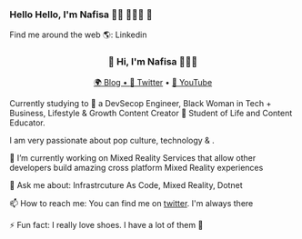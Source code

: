### Hello Hello, I'm Nafisa 👋🏾 👩🏾‍💻 👋

<!--
**anafisad/anafisad** is a ✨ _special_ ✨ repository because its `README.md` (this file) appears on your GitHub profile.

💬 Ask me about: Podcasting, project Management, Airtable, Notion.

⚡️ What I do:

- 🔭 I’m currently working on ...
- 🌱 I’m currently learning ...
- 👯 I’m looking to collaborate on ...
- 🤔 I’m looking for help with ...
- 💬 Ask me about ...
- 📫 How to reach me: ...
- 😄 Pronouns: ...
- ⚡ Fun fact: ...
-->



Find me around the web 🌎:
Linkedin
<h3 align="center">👋 Hi, I'm Nafisa 👩🏾‍🔧 </h3>
<p align="center">
  <a href="https://novellisteer.com">🌍 Blog • 
  <a href="https://twitter.com/novellisteer">📱 Twitter</a> • 
  <a href="https://instagram.com/c/novellisteer">📼 YouTube</a>
</p>

Currently studying to 🐝 a DevSecop Engineer, Black Woman in Tech + Business, Lifestyle & Growth Content Creator 💛 Student of Life and Content Educator. 

I am very passionate about pop culture, technology & .


🔭 I’m currently working on Mixed Reality Services that allow other developers build amazing cross platform Mixed Reality experiences

💬 Ask me about: Infrastrcuture As Code, Mixed Reality, Dotnet

📫 How to reach me: You can find me on [twitter](https://twitter.com/AdoraNwodo). I'm always there

⚡ Fun fact: I really love shoes. I have a lot of them 👠

<!--
**AdoraNwodo/AdoraNwodo** is a ✨ _special_ ✨ repository because its `README.md` (this file) appears on your GitHub profile.

Here are some ideas to get you started:

- 🔭 I’m currently working on ...
- 🌱 I’m currently learning ...
- 👯 I’m looking to collaborate on ...
- 🤔 I’m looking for help with ...
- 💬 Ask me about ...
- 📫 How to reach me: ...
- 😄 Pronouns: ...
- ⚡ Fun fact: ...
-->
